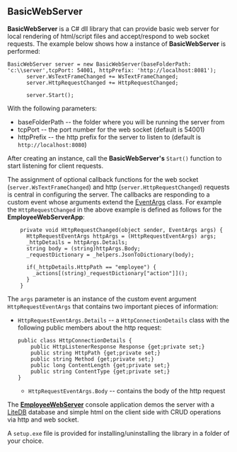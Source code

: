 ## BasicWebServer

**BasicWebServer** is a C# dll library that can provide basic web server for local rendering of html/script files and accept/respond to web socket requests.  The example below shows how a instance of **BasicWebServer** is performed:

```
BasicWebServer server = new BasicWebServer(baseFolderPath: 'c:\\server',tcpPort: 54001, httpPrefix: 'http://localhost:8081');
      server.WsTextFrameChanged += WsTextFrameChanged;
      server.HttpRequestChanged += HttpRequestChanged;
      
      server.Start();
```

With the following parameters:

- baseFolderPath -- the folder where you will be running the server from
- tcpPort -- the port number for the web socket (default is 54001)
- httpPrefix -- the http prefix for the server to listen to (default is `http://localhost:8080`)

After creating an instance, call the **BasicWebServer's** `Start()` function to start listening for client requests.  

The assignment of optional callback functions for the web socket (`server.WsTextFrameChanged`) and http (`server.HttpRequestChanged`) requests is central in configuring the server.  The callbacks are responding to a custom event whose arguments extend the [EventArgs](https://docs.microsoft.com/en-us/dotnet/api/system.eventargs?view=netframework-4.7.1) class.  For example the `HttpRequestChanged` in the above example is defined as follows for the **EmployeeWebServerApp**:

```
    private void HttpRequestChanged(object sender, EventArgs args) {
      HttpRequestEventArgs httpArgs = (HttpRequestEventArgs) args;
      _httpDetails = httpArgs.Details;
      string body = (string)httpArgs.Body;
      _requestDictionary = _helpers.JsonToDictionary(body);
      
      if(_httpDetails.HttpPath == "employee") {
        _actions[(string)_requestDictionary["action"]]();
      }
    }
```

The `args` parameter is an instance of the custom event argument `HttpRequestEventArgs` that contains two important pieces of information:

- `HttpRequestEventArgs.Details` -- a `HttpConnectionDetails` class with the following public members about the http request:

  ```
  public class HttpConnectionDetails {
      public HttpListenerResponse Response {get;private set;}
      public string HttpPath {get;private set;}
      public string Method {get;private set;}
      public long ContentLength {get;private set;}
      public string ContentType {get;private set;}
  }    
  ```

  - `HttpRequestEventArgs.Body` --  contains the body of the http request

The [**EmployeeWebServer**](https://github.com/deandevl/EmployeeWebServerApp) console application demos the server with a [LiteDB](https://github.com/mbdavid/LiteDB) database and simple html on the client side with CRUD operations via http and web socket.

A `setup.exe` file is provided for installing/uninstalling the library in a folder of your choice.